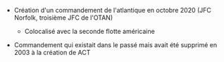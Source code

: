 - Création d'un commandement de l'atlantique en octobre 2020 (JFC Norfolk, troisième JFC de l'OTAN)
	- Colocalisé avec la seconde flotte américaine	
	
- Commandement qui existait dans le passé mais avait été supprimé en 2003 à la création de ACT